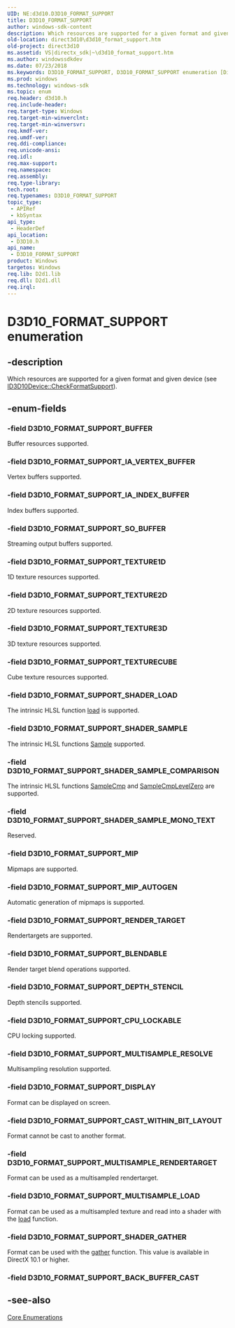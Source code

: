 ```yaml
---
UID: NE:d3d10.D3D10_FORMAT_SUPPORT
title: D3D10_FORMAT_SUPPORT
author: windows-sdk-content
description: Which resources are supported for a given format and given device (see ID3D10Device::CheckFormatSupport).
old-location: direct3d10\d3d10_format_support.htm
old-project: direct3d10
ms.assetid: VS|directx_sdk|~\d3d10_format_support.htm
ms.author: windowssdkdev
ms.date: 07/23/2018
ms.keywords: D3D10_FORMAT_SUPPORT, D3D10_FORMAT_SUPPORT enumeration [Direct3D 10], D3D10_FORMAT_SUPPORT_BLENDABLE, D3D10_FORMAT_SUPPORT_BUFFER, D3D10_FORMAT_SUPPORT_CAST_WITHIN_BIT_LAYOUT, D3D10_FORMAT_SUPPORT_CPU_LOCKABLE, D3D10_FORMAT_SUPPORT_DEPTH_STENCIL, D3D10_FORMAT_SUPPORT_DISPLAY, D3D10_FORMAT_SUPPORT_IA_INDEX_BUFFER, D3D10_FORMAT_SUPPORT_IA_VERTEX_BUFFER, D3D10_FORMAT_SUPPORT_MIP, D3D10_FORMAT_SUPPORT_MIP_AUTOGEN, D3D10_FORMAT_SUPPORT_MULTISAMPLE_LOAD, D3D10_FORMAT_SUPPORT_MULTISAMPLE_RENDERTARGET, D3D10_FORMAT_SUPPORT_MULTISAMPLE_RESOLVE, D3D10_FORMAT_SUPPORT_RENDER_TARGET, D3D10_FORMAT_SUPPORT_SHADER_GATHER, D3D10_FORMAT_SUPPORT_SHADER_LOAD, D3D10_FORMAT_SUPPORT_SHADER_SAMPLE, D3D10_FORMAT_SUPPORT_SHADER_SAMPLE_COMPARISON, D3D10_FORMAT_SUPPORT_SHADER_SAMPLE_MONO_TEXT, D3D10_FORMAT_SUPPORT_SO_BUFFER, D3D10_FORMAT_SUPPORT_TEXTURE1D, D3D10_FORMAT_SUPPORT_TEXTURE2D, D3D10_FORMAT_SUPPORT_TEXTURE3D, D3D10_FORMAT_SUPPORT_TEXTURECUBE, d2a2c18a-93be-2cdd-860b-63f669d33214, d3d10/D3D10_FORMAT_SUPPORT, d3d10/D3D10_FORMAT_SUPPORT_BLENDABLE, d3d10/D3D10_FORMAT_SUPPORT_BUFFER, d3d10/D3D10_FORMAT_SUPPORT_CAST_WITHIN_BIT_LAYOUT, d3d10/D3D10_FORMAT_SUPPORT_CPU_LOCKABLE, d3d10/D3D10_FORMAT_SUPPORT_DEPTH_STENCIL, d3d10/D3D10_FORMAT_SUPPORT_DISPLAY, d3d10/D3D10_FORMAT_SUPPORT_IA_INDEX_BUFFER, d3d10/D3D10_FORMAT_SUPPORT_IA_VERTEX_BUFFER, d3d10/D3D10_FORMAT_SUPPORT_MIP, d3d10/D3D10_FORMAT_SUPPORT_MIP_AUTOGEN, d3d10/D3D10_FORMAT_SUPPORT_MULTISAMPLE_LOAD, d3d10/D3D10_FORMAT_SUPPORT_MULTISAMPLE_RENDERTARGET, d3d10/D3D10_FORMAT_SUPPORT_MULTISAMPLE_RESOLVE, d3d10/D3D10_FORMAT_SUPPORT_RENDER_TARGET, d3d10/D3D10_FORMAT_SUPPORT_SHADER_GATHER, d3d10/D3D10_FORMAT_SUPPORT_SHADER_LOAD, d3d10/D3D10_FORMAT_SUPPORT_SHADER_SAMPLE, d3d10/D3D10_FORMAT_SUPPORT_SHADER_SAMPLE_COMPARISON, d3d10/D3D10_FORMAT_SUPPORT_SHADER_SAMPLE_MONO_TEXT, d3d10/D3D10_FORMAT_SUPPORT_SO_BUFFER, d3d10/D3D10_FORMAT_SUPPORT_TEXTURE1D, d3d10/D3D10_FORMAT_SUPPORT_TEXTURE2D, d3d10/D3D10_FORMAT_SUPPORT_TEXTURE3D, d3d10/D3D10_FORMAT_SUPPORT_TEXTURECUBE, direct3d10.d3d10_format_support
ms.prod: windows
ms.technology: windows-sdk
ms.topic: enum
req.header: d3d10.h
req.include-header: 
req.target-type: Windows
req.target-min-winverclnt: 
req.target-min-winversvr: 
req.kmdf-ver: 
req.umdf-ver: 
req.ddi-compliance: 
req.unicode-ansi: 
req.idl: 
req.max-support: 
req.namespace: 
req.assembly: 
req.type-library: 
tech.root: 
req.typenames: D3D10_FORMAT_SUPPORT
topic_type:
 - APIRef
 - kbSyntax
api_type:
 - HeaderDef
api_location:
 - D3D10.h
api_name:
 - D3D10_FORMAT_SUPPORT
product: Windows
targetos: Windows
req.lib: D2d1.lib
req.dll: D2d1.dll
req.irql: 
---
```


# D3D10_FORMAT_SUPPORT enumeration


## -description


Which resources are supported for a given format and given device (see <a href="https://msdn.microsoft.com/library/Bb173536(v=VS.85).aspx">ID3D10Device::CheckFormatSupport</a>).


## -enum-fields




### -field D3D10_FORMAT_SUPPORT_BUFFER

Buffer resources supported.


### -field D3D10_FORMAT_SUPPORT_IA_VERTEX_BUFFER

Vertex buffers supported.


### -field D3D10_FORMAT_SUPPORT_IA_INDEX_BUFFER

Index buffers supported.


### -field D3D10_FORMAT_SUPPORT_SO_BUFFER

Streaming output buffers supported.


### -field D3D10_FORMAT_SUPPORT_TEXTURE1D

1D texture resources supported.


### -field D3D10_FORMAT_SUPPORT_TEXTURE2D

2D texture resources supported.


### -field D3D10_FORMAT_SUPPORT_TEXTURE3D

3D texture resources supported.


### -field D3D10_FORMAT_SUPPORT_TEXTURECUBE

Cube texture resources supported.


### -field D3D10_FORMAT_SUPPORT_SHADER_LOAD

The intrinsic HLSL function <a href="https://msdn.microsoft.com/library/Bb509694(v=VS.85).aspx">load</a> is supported.


### -field D3D10_FORMAT_SUPPORT_SHADER_SAMPLE

The intrinsic HLSL functions <a href="https://msdn.microsoft.com/library/Bb509695(v=VS.85).aspx">Sample</a> supported.


### -field D3D10_FORMAT_SUPPORT_SHADER_SAMPLE_COMPARISON

The intrinsic HLSL functions <a href="https://msdn.microsoft.com/library/Bb509696(v=VS.85).aspx">SampleCmp</a> 
        and <a href="https://msdn.microsoft.com/library/Bb509697(v=VS.85).aspx">SampleCmpLevelZero</a> are supported.


### -field D3D10_FORMAT_SUPPORT_SHADER_SAMPLE_MONO_TEXT

Reserved.


### -field D3D10_FORMAT_SUPPORT_MIP

Mipmaps are supported.


### -field D3D10_FORMAT_SUPPORT_MIP_AUTOGEN

Automatic generation of mipmaps is supported.


### -field D3D10_FORMAT_SUPPORT_RENDER_TARGET

Rendertargets are supported.


### -field D3D10_FORMAT_SUPPORT_BLENDABLE

Render target blend operations supported.


### -field D3D10_FORMAT_SUPPORT_DEPTH_STENCIL

Depth stencils supported.


### -field D3D10_FORMAT_SUPPORT_CPU_LOCKABLE

CPU locking supported.


### -field D3D10_FORMAT_SUPPORT_MULTISAMPLE_RESOLVE

Multisampling resolution supported.


### -field D3D10_FORMAT_SUPPORT_DISPLAY

Format can be displayed on screen.


### -field D3D10_FORMAT_SUPPORT_CAST_WITHIN_BIT_LAYOUT

Format cannot be cast to another format.


### -field D3D10_FORMAT_SUPPORT_MULTISAMPLE_RENDERTARGET

Format can be used as a multisampled rendertarget.


### -field D3D10_FORMAT_SUPPORT_MULTISAMPLE_LOAD

Format can be used as a multisampled texture and read into a shader with the <a href="https://msdn.microsoft.com/library/Bb509694(v=VS.85).aspx">load</a> function.


### -field D3D10_FORMAT_SUPPORT_SHADER_GATHER

Format can be used with the <a href="https://msdn.microsoft.com/library/Bb944003(v=VS.85).aspx">gather</a> function. This value is available in DirectX 10.1 or higher.


### -field D3D10_FORMAT_SUPPORT_BACK_BUFFER_CAST




## -see-also




<a href="https://msdn.microsoft.com/library/Bb205150(v=VS.85).aspx">Core Enumerations</a>
 

 

